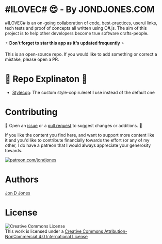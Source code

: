 # #ILOVEC# :heart_eyes: - By JONDJONES.COM 

\#ILOVEC# is an on-going collaboration of code, best-practices, userul links, tech tests and proof of concepts all  written using C#.js.  The aim of this project is to help other developers become true software crafts-people.  

:star: **Don't forget to star this app as it's updated frequently** :star:

This is an open-source repo.  If you would like to add something or correct a mistake, please open a PR.

# :rocket: Repo Explinaton :rocket:

-   [Stylecop](./Stylecop/): The custom style-cop ruleset I use instead of the default one

# Contributing

:construction: Open an [issue](https://github.com/jondjones/ILoveReact/issues) or a [pull request](https://github.com/jondjones/ILoveReact) to suggest changes or additions.  :construction: 

If you like the content you find here, and want to support more content like it and you'd like to contribute financially towards the effort (or any of my other, I do have a patreon that I would always appreciate your generosity towards.

<a href="https://www.patreon.com/jondjones">![patreon.com/jondjones](./img/patreon.png)</a>

# Authors

[Jon D Jones](http://www.jondjones.com)

# License
![Creative Commons License](https://i.creativecommons.org/l/by-nc/4.0/88x31.png)   
This work is licensed under a [Creative Commons Attribution-NonCommercial 4.0 International License](http://creativecommons.org/licenses/by-nc/4.0/)
